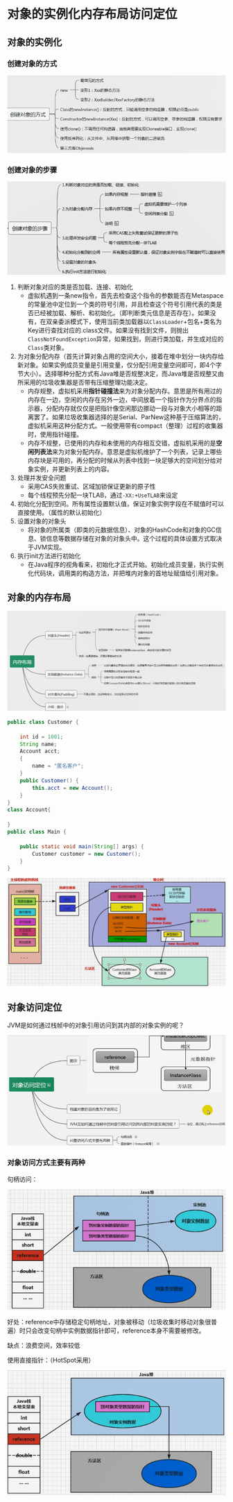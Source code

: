 # 对象的实例化内存布局访问定位

## 对象的实例化

### 创建对象的方式

![创建对象的方式](../images/创建对象的方式.png)

###  创建对象的步骤

![创建对象的步骤](../images/创建对象的步骤.png)

1. 判断对象对应的类是否加载、连接、初始化
   - 虚拟机遇到一条new指令，首先去检查这个指令的参数能否在Metaspace的常量池中定位到一个类的符号引用，并且检查这个符号引用代表的类是否已经被加载、解析、和初始化。（即判断类元信息是否存在）。如果没有，在双亲委派模式下，使用当前类加载器以`ClassLoader`+包名+类名为Key进行查找对应的.class文件。如果没有找到文件，则抛出`ClassNotFoundException`异常，如果找到，则进行类加载，并生成对应的`Class`类对象。
2. 为对象分配内存（首先计算对象占用的空间大小，接着在堆中划分一块内存给新对象。如果实例成员变量是引用变量，仅分配引用变量空间即可，即4个字节大小）。选择哪种分配方式有Java堆是否规整决定，而Java堆是否规整又由所采用的垃圾收集器是否带有压缩整理功能决定。
   - 内存规整，虚拟机采用**指针碰撞法**来为对象分配内存。意思是所有用过的内存在一边，空闲的内存在另外一边，中间放着一个指针作为分界点的指示器，分配内存就仅仅是把指针像空闲那边挪动一段与对象大小相等的距离罢了。如果垃圾收集器选择的是Serial、ParNew这种基于压缩算法的，虚拟机采用这种分配方式。一般使用带有compact（整理）过程的收集器时，使用指针碰撞。
   - 内存不规整，已使用的内存和未使用的内存相互交错，虚拟机采用的是**空闲列表法**来为对象分配内存。意思是虚拟机维护了一个列表，记录上哪些内存块是可用的，再分配的时候从列表中找到一块足够大的空间划分给对象实例，并更新列表上的内容。
3. 处理并发安全问题
   - 采用CAS失败重试、区域加锁保证更新的原子性
   - 每个线程预先分配一块TLAB，通过`-XX:+UseTLAB`来设定
4. 初始化分配到空间。所有属性设置默认值，保证对象实例字段在不赋值时可以直接使用。（属性的默认初始化）
5. 设置对象的对象头
   - 将对象的所属类（即类的元数据信息）、对象的HashCode和对象的GC信息、锁信息等数据存储在对象的对象头中。这个过程的具体设置方式取决于JVM实现。
6. 执行init方法进行初始化
   - 在Java程序的视角看来，初始化才正式开始。初始化成员变量，执行实例化代码块，调用类的构造方法，并把堆内对象的首地址赋值给引用对象。

## 对象的内存布局

![内存布局思维导图](../images/内存布局思维导图.png)

```java
public class Customer {

    int id = 1001;
    String name;
    Account acct;
    {
        name = "匿名客户";
    }
    public Customer() {
        this.acct = new Account();
    }
}
class Account{

}
public class Main {

    public static void main(String[] args) {
        Customer customer = new Customer();
    }
}
```

![对象的内存布局](../images/对象的内存布局.png)

## 对象访问定位

JVM是如何通过栈帧中的对象引用访问到其内部的对象实例的呢？ 

![对象访问定位思维导图](../images/对象访问定位思维导图.png)

### 对象访问方式主要有两种

句柄访问：

![句柄访问](../images/句柄访问.png)

好处：reference中存储稳定句柄地址，对象被移动（垃圾收集时移动对象很普遍）时只会改变句柄中实例数据指针即可，reference本身不需要被修改。

缺点：浪费空间，效率较低

使用直接指针：（HotSpot采用）

![使用直接指针](../images/使用直接指针.png)

